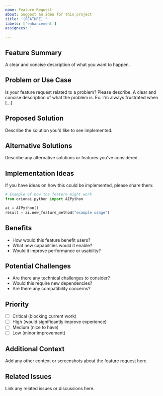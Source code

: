 ```yaml
---
name: Feature Request
about: Suggest an idea for this project
title: '[FEATURE] '
labels: ['enhancement']
assignees: ''

---
```


## Feature Summary
A clear and concise description of what you want to happen.

## Problem or Use Case
Is your feature request related to a problem? Please describe.
A clear and concise description of what the problem is. Ex. I'm always frustrated when [...]

## Proposed Solution
Describe the solution you'd like to see implemented.

## Alternative Solutions
Describe any alternative solutions or features you've considered.

## Implementation Ideas
If you have ideas on how this could be implemented, please share them:

```python
# Example of how the feature might work
from orionai.python import AIPython

ai = AIPython()
result = ai.new_feature_method("example usage")
```

## Benefits
- How would this feature benefit users?
- What new capabilities would it enable?
- Would it improve performance or usability?

## Potential Challenges
- Are there any technical challenges to consider?
- Would this require new dependencies?
- Are there any compatibility concerns?

## Priority
- [ ] Critical (blocking current work)
- [ ] High (would significantly improve experience)
- [ ] Medium (nice to have)
- [ ] Low (minor improvement)

## Additional Context
Add any other context or screenshots about the feature request here.

## Related Issues
Link any related issues or discussions here.
